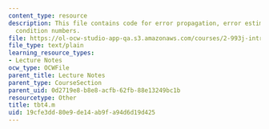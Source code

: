 ```yaml
---
content_type: resource
description: This file contains code for error propagation, error estimation, and
  condition numbers.
file: https://ol-ocw-studio-app-qa.s3.amazonaws.com/courses/2-993j-introduction-to-numerical-analysis-for-engineering-13-002j-spring-2005/19cfe3dd80e9de14ab9fa94d6d19d425_tbt4.m
file_type: text/plain
learning_resource_types:
- Lecture Notes
ocw_type: OCWFile
parent_title: Lecture Notes
parent_type: CourseSection
parent_uid: 0d2719e8-b8e8-acfb-62fb-88e13249bc1b
resourcetype: Other
title: tbt4.m
uid: 19cfe3dd-80e9-de14-ab9f-a94d6d19d425
---
```

